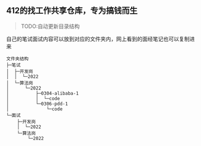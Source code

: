 ## 412的找工作共享仓库，专为搞钱而生

>TODO:自动更新目录结构

自己的笔试面试内容可以放到对应的文件夹内，网上看到的面经笔记也可以复制进来


```
文件夹结构
├─笔试
│  ├─开发岗
│  │  └─2022
│  └─算法岗
│      └─2022
│          ├─0304-alibaba-1
│          │  └─code
│          └─0306-pdd-1
│              └─code
└─面试
    ├─开发岗
    │  └─2022
    └─算法岗
        └─2022
```